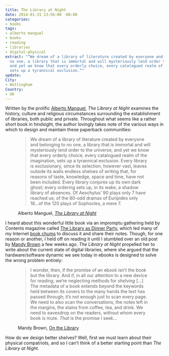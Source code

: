 ```yaml
---
title: The Library at Night
date: 2014-01-31 13:56:00 -08:00
categories:
- books
tags:
- alberto manguel
- books
- reading
- libraries
- digital-physical
extract: "“We dream of a library of literature created by everyone and belonging to
  no one, a library that is immortal and will mysteriously lend order to the universe,
  and yet we know that every orderly choice, every catalogued realm of the imagination,
  sets up a tyrannical exclusion.”"
update: 
City:
- Nottingham
Country:
- UK
---
```


Written by the prolific [Alberto Manguel](http://www.alberto.manguel.com/), *The Library at Night* examines the history, culture and religious circumstances surrounding the establishment of libraries, both public and private. Throughout what seems like a rather short book in hindsight, the author lovingly takes note of the various ways in which to design and maintain these paperback communities:

<figure><blockquote><p>We dream of a library of literature created by everyone and belonging to no one, a library that is immortal and will mysteriously lend order to the universe, and yet we know that every orderly choice, every catalogued realm of the imagination, sets up a tyrannical exclusion. Every library is exclusionary, since its selection, however vast, leaves outside its walls endless shelves of writing that, for reasons of taste, knowledge, space and time, have not been included. Every library conjures up its own dark ghost; every ordering sets up, in its wake, a shadow library of absences. Of Aeschylus’ 90 plays only 7 have reached us; of the 80-odd dramas of Euripides only 18...of the 120 plays of Sophocles, a mere 7.</p></blockquote>
<figcaption class="cite"><p>Alberto Manguel, <em><a href="http://www.amazon.co.uk/Library-at-Night-Alberto-Manguel/dp/0300151306">The Library at Night</a></em></p></figcaption>
</figure>

I heard about this wonderful little book via an impromptu gathering held by Contents magazine called [The Library as Dinner Party](http://contentsmagazine.com/articles/the-library-as-dinner-party/), which led many of my Internet [book chums](https://twitter.com/robinrendle/status/380387882202320896) to discuss it and share their notes. Though, for one reason or another, I held off on reading it until I stumbled over an old post by [Mandy Brown](https://twitter.com/aworkinglibrary) a few weeks ago. *The Library at Night* propelled her to write about the current state of digital libraries, where she argued that the hardware/software dynamic we see today in ebooks is designed to solve the wrong problem entirely:

<figure><blockquote><p>I wonder, then, if the promise of an ebook isn’t the book but the library. And if, in all our attention to a new device for <em>reading</em>, we’re neglecting methods for <em>shelving</em> [...] The metadata of a book extends beyond the keywords held between its covers to the many hands the text has passed through; it’s not enough just to scan every page. We need to also scan the conversations, the notes left in the margins, the stains from coffee, tea, and drink. We need to eavesdrop on the readers, without whom every book is mute. <em>That</em> is the promise I seek...</p></blockquote><figcaption class="cite"><p>Mandy Brown, <a href="http://aworkinglibrary.com/library/archives/on_the_library/">On the Library</a></p></figcaption></figure>

How do we design better shelves? Well, first we must learn about their physical compatriots, and so I can’t think of a better starting point than *The Library at Night*.
